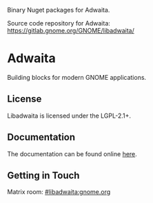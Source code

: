 Binary Nuget packages for Adwaita.

Source code repository for Adwaita:
https://gitlab.gnome.org/GNOME/libadwaita/

# Adwaita

Building blocks for modern GNOME applications.

## License

Libadwaita is licensed under the LGPL-2.1+.

## Documentation

The documentation can be found online
[here](https://gnome.pages.gitlab.gnome.org/libadwaita/doc/).

## Getting in Touch

Matrix room: [#libadwaita:gnome.org](https://matrix.to/#/#libadwaita:gnome.org)

